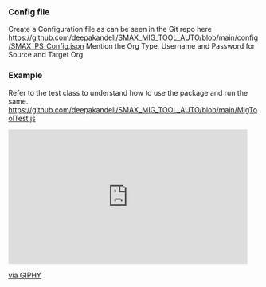 ### Config file
Create a Configuration file as can be seen in the Git repo here
https://github.com/deepakandeli/SMAX_MIG_TOOL_AUTO/blob/main/config/SMAX_PS_Config.json
Mention the Org Type, Username and Password for Source and Target Org

###  Example 
Refer to the test class to understand how to use the package and run the same.
https://github.com/deepakandeli/SMAX_MIG_TOOL_AUTO/blob/main/MigToolTest.js


<iframe src="https://giphy.com/embed/kmIZ4lx2ZHpr5jY0W4" width="480" height="270" frameBorder="0" class="giphy-embed" allowFullScreen>
</iframe>
<p>
<a href="https://www.buymeacoffee.com/Lifeonauto">via GIPHY</a>
</p>